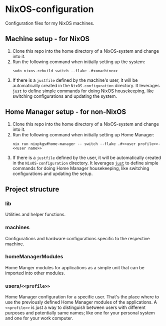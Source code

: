 # NixOS-configuration

Configuration files for my NixOS machines.

## Machine setup - for NixOS

1. Clone this repo into the home directory of a NixOS-system and change into it.
2. Run the following command when initially setting up the system:
   ```shell
   sudo nixos-rebuild switch --flake .#<<machine>>
   ```
3. If there is a `justfile` defined by the machine's user, it will be automatically created in the `NixOS-configuration` directory.
   It leverages [`just`](https://just.systems/man/en/) to define simple commands for doing NixOS housekeeping,
   like switching configurations and updating the system.

## Home Manager setup - for non-NixOS

1. Clone this repo into the home directory of a NixOS-system and change into it.
2. Run the following command when initially setting up Home Manager:
   ```shell
   nix run nixpkgs#home-manager -- switch --flake .#<<user profile>>-<<user name>>
   ```
3. If there is a `justfile` defined by the user, it will be automatically created in the `NixOS-configuration` directory.
   It leverages [`just`](https://just.systems/man/en/) to define simple commands for doing Home Manager housekeeping,
   like switching configurations and updating the setup.

## Project structure

### lib

Utilities and helper functions.

### machines

Configurations and hardware configurations specific to the respective machine.

### homeManagerModules

Home Manger modules for applications as a simple unit that can be imported into other modules.

### users/`<<profile>>`

Home Manager configuration for a specific user.
That's the place where to use the previously defined Home Manager modules of the applications.
A `<<profile>>` is just a way to distinguish between users with different purposes and potentially same names;
like one for your personal system and one for your work computer.
